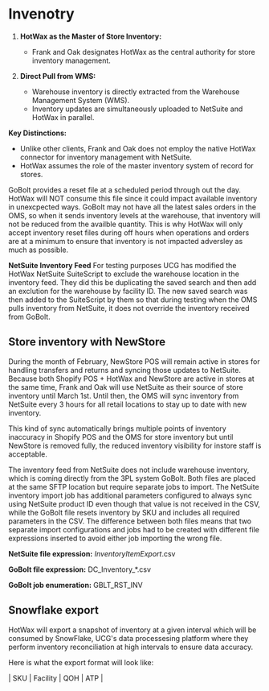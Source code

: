 # Invenotry

1. **HotWax as the Master of Store Inventory:**
   - Frank and Oak designates HotWax as the central authority for store inventory management.

2. **Direct Pull from WMS:**
   - Warehouse inventory is directly extracted from the Warehouse Management System (WMS).
   - Inventory updates are simultaneously uploaded to NetSuite and HotWax in parallel.

**Key Distinctions:**

- Unlike other clients, Frank and Oak does not employ the native HotWax connector for inventory management with NetSuite.
- HotWax assumes the role of the master inventory system of record for stores.

GoBolt provides a reset file at a scheduled period through out the day. HotWax will NOT consume this file since it could impact available inventory in unexcpected ways. GoBolt may not have all the latest sales orders in the OMS, so when it sends inventory levels at the warehouse, that inventory will not be reduced from the availble quantity. This is why HotWax will only accept inventory reset files during off hours when operations and orders are at a minimum to ensure that inventory is not impacted adversley as much as possible.

**NetSuite Inventory Feed**
For testing purposes UCG has modified the HotWax NetSuite SuiteScript to exclude the warehouse location in the inventory feed. They did this be duplicating the saved search and then add an exclution for the warehouse by facility ID. The new saved search was then added to the SuiteScript by them so that during testing when the OMS pulls inventory from NetSuite, it does not override the inventory received from GoBolt.

## Store inventory with NewStore

During the month of February, NewStore POS will remain active in stores for handling transfers and returns and syncing those updates to NetSuite. Because both Shopify POS + HotWax and NewStore are active in stores at the same time, Frank and Oak will use NetSuite as their source of store inventory until March 1st. Until then, the OMS will sync inventory from NetSuite every 3 hours for all retail locations to stay up to date with new inventory.

This kind of sync automatically brings multiple points of inventory inaccuracy in Shopify POS and the OMS for store inventory but until NewStore is removed fully, the reduced inventory visibility for instore staff is acceptable.

The inventory feed from NetSuite does not include warehouse inventory, which is coming directly from the 3PL system GoBolt. Both files are placed at the same SFTP location but require separate jobs to import. The NetSuite inventory import job has additional parameters configured to always sync using NetSuite product ID even though that value is not received in the CSV, while the GoBolt file resets inventory by SKU and includes all required parameters in the CSV. The difference between both files means that two separate import configurations and jobs had to be created with different file expressions inserted to avoid either job importing the wrong file.

**NetSuite file expression:** *InventoryItemExport*.csv


**GoBolt file expression:** DC_Inventory_*.csv

**GoBolt job enumeration:** GBLT_RST_INV


## Snowflake export

HotWax will export a snapshot of inventory at a given interval which will be consumed by SnowFlake, UCG's data processesing platform where they perform inventory reconciliation at high intervals to ensure data accuracy.

Here is what the export format will look like:

| SKU | Facility | QOH | ATP |